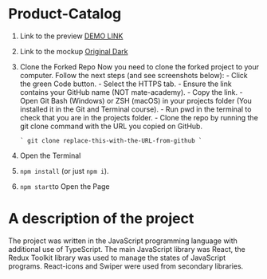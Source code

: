 # Product-Catalog

1.  Link to the preview [DEMO LINK](https://hy-tapa-kot.github.io/Progect-Layaut/)
2.  Link to the mockup [Original Dark](<https://www.figma.com/file/BUusqCIMAWALqfBahnyIiH/Phone-catalog-(V2)-Original-Dark>)
3.  Clone the Forked Repo
    Now you need to clone the forked project to your computer. Follow the next steps (and see screenshots below): - Click the green Code button. - Select the HTTPS tab. - Ensure the link contains your GitHub name (NOT mate-academy). - Copy the link. - Open Git Bash (Windows) or ZSH (macOS) in your projects folder (You installed it in the Git and Terminal course). - Run pwd in the terminal to check that you are in the projects folder. - Clone the repo by running the git clone command with the URL you copied on GitHub.

        ` git clone replace-this-with-the-URL-from-github `

4.  Open the Terminal
5.  `npm install` (or just `npm i`).
6.  `npm start`to Open the Page

# A description of the project

The project was written in the JavaScript programming language with additional use of TypeScript. The main JavaScript library was React, the Redux Toolkit library was used to manage the states of JavaScript programs. React-icons and Swiper were used from secondary libraries.
